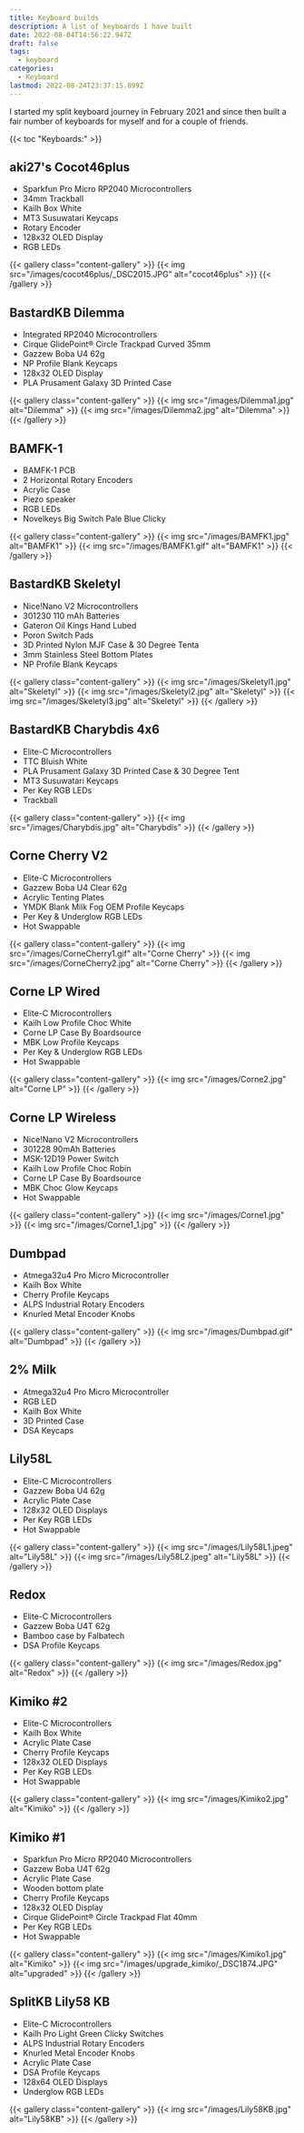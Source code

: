 ```yaml
---
title: Keyboard builds
description: A list of keyboards I have built
date: 2022-08-04T14:56:22.947Z
draft: false
tags:
  - keyboard
categories:
  - Keyboard
lastmod: 2022-08-24T23:37:15.899Z
---
```


I started my split keyboard journey in February 2021 and since then built a fair number of keyboards for myself and for a couple of friends.

{{< toc "Keyboards:" >}}

## aki27's Cocot46plus
- Sparkfun Pro Micro RP2040 Microcontrollers
- 34mm Trackball
- Kailh Box White
- MT3 Susuwatari Keycaps
- Rotary Encoder
- 128x32 OLED Display
- RGB LEDs

{{< gallery class="content-gallery" >}}
  {{< img src="/images/cocot46plus/_DSC2015.JPG" alt="cocot46plus" >}}
{{< /gallery >}}

## BastardKB Dilemma
- Integrated RP2040 Microcontrollers
- Cirque GlidePoint® Circle Trackpad Curved 35mm
- Gazzew Boba U4 62g
- NP Profile Blank Keycaps
- 128x32 OLED Display
- PLA Prusament Galaxy 3D Printed Case

{{< gallery class="content-gallery" >}}
  {{< img src="/images/Dilemma1.jpg" alt="Dilemma" >}}
  {{< img src="/images/Dilemma2.jpg" alt="Dilemma" >}}
{{< /gallery >}}

## BAMFK-1
- BAMFK-1 PCB
- 2 Horizontal Rotary Encoders
- Acrylic Case
- Piezo speaker
- RGB LEDs
- Novelkeys Big Switch Pale Blue Clicky

{{< gallery class="content-gallery" >}}
  {{< img src="/images/BAMFK1.jpg" alt="BAMFK1" >}}
  {{< img src="/images/BAMFK1.gif" alt="BAMFK1" >}}
{{< /gallery >}}

## BastardKB Skeletyl
- Nice!Nano V2 Microcontrollers
- 301230 110 mAh Batteries
- Gateron Oil Kings Hand Lubed
- Poron Switch Pads
- 3D Printed Nylon MJF Case & 30 Degree Tenta
- 3mm Stainless Steel Bottom Plates
- NP Profile Blank Keycaps

{{< gallery class="content-gallery" >}}
  {{< img src="/images/Skeletyl1.jpg" alt="Skeletyl" >}}
  {{< img src="/images/Skeletyl2.jpg" alt="Skeletyl" >}}
  {{< img src="/images/Skeletyl3.jpg" alt="Skeletyl" >}}
{{< /gallery >}}

## BastardKB Charybdis 4x6
- Elite-C Microcontrollers
- TTC Bluish White
- PLA Prusament Galaxy 3D Printed Case & 30 Degree Tent
- MT3 Susuwatari Keycaps
- Per Key RGB LEDs
- Trackball

{{< gallery class="content-gallery" >}}
  {{< img src="/images/Charybdis.jpg" alt="Charybdis" >}}
{{< /gallery >}}

## Corne Cherry V2
- Elite-C Microcontrollers
- Gazzew Boba U4 Clear 62g
- Acrylic Tenting Plates
- YMDK Blank Milk Fog OEM Profile Keycaps
- Per Key & Underglow RGB LEDs
- Hot Swappable

{{< gallery class="content-gallery" >}}
  {{< img src="/images/CorneCherry1.gif" alt="Corne Cherry" >}}
  {{< img src="/images/CorneCherry2.jpg" alt="Corne Cherry" >}}
{{< /gallery >}}

## Corne LP Wired
- Elite-C Microcontrollers
- Kailh Low Profile Choc White
- Corne LP Case By Boardsource
- MBK Low Profile Keycaps
- Per Key & Underglow RGB LEDs
- Hot Swappable

{{< gallery class="content-gallery" >}}
  {{< img src="/images/Corne2.jpg" alt="Corne LP" >}}
{{< /gallery >}}

## Corne LP Wireless
- Nice!Nano V2 Microcontrollers
- 301228 90mAh Batteries
- MSK-12D19 Power Switch
- Kailh Low Profile Choc Robin
- Corne LP Case By Boardsource
- MBK Choc Glow Keycaps
- Hot Swappable

{{< gallery class="content-gallery" >}}
  {{< img src="/images/Corne1.jpg" >}}
  {{< img src="/images/Corne1_1.jpg" >}}
{{< /gallery >}}

## Dumbpad
- Atmega32u4 Pro Micro Microcontroller
- Kailh Box White
- Cherry Profile Keycaps
- ALPS Industrial Rotary Encoders
- Knurled Metal Encoder Knobs

{{< gallery class="content-gallery" >}}
  {{< img src="/images/Dumbpad.gif" alt="Dumbpad" >}}
{{< /gallery >}}

## 2% Milk
- Atmega32u4 Pro Micro Microcontroller
- RGB LED
- Kailh Box White
- 3D Printed Case
- DSA Keycaps

## Lily58L
- Elite-C Microcontrollers
- Gazzew Boba U4 62g
- Acrylic Plate Case
- 128x32 OLED Displays
- Per Key RGB LEDs
- Hot Swappable

{{< gallery class="content-gallery" >}}
  {{< img src="/images/Lily58L1.jpeg" alt="Lily58L" >}}
  {{< img src="/images/Lily58L2.jpeg" alt="Lily58L" >}}
{{< /gallery >}}

## Redox
- Elite-C Microcontrollers
- Gazzew Boba U4T 62g
- Bamboo case by Falbatech
- DSA Profile Keycaps

{{< gallery class="content-gallery" >}}
  {{< img src="/images/Redox.jpg" alt="Redox" >}}
{{< /gallery >}}

## Kimiko #2
- Elite-C Microcontrollers
- Kailh Box White
- Acrylic Plate Case
- Cherry Profile Keycaps
- 128x32 OLED Displays
- Per Key RGB LEDs
- Hot Swappable

{{< gallery class="content-gallery" >}}
  {{< img src="/images/Kimiko2.jpg" alt="Kimiko" >}}
{{< /gallery >}}

## Kimiko #1
- Sparkfun Pro Micro RP2040 Microcontrollers
- Gazzew Boba U4T 62g
- Acrylic Plate Case
- Wooden bottom plate
- Cherry Profile Keycaps
- 128x32 OLED Display
- Cirque GlidePoint® Circle Trackpad Flat 40mm
- Per Key RGB LEDs
- Hot Swappable

{{< gallery class="content-gallery" >}}
  {{< img src="/images/Kimiko1.jpg" alt="Kimiko" >}}
  {{< img src="/images/upgrade_kimiko/_DSC1874.JPG" alt="upgraded" >}}
{{< /gallery >}}

## SplitKB Lily58 KB
- Elite-C Microcontrollers
- Kailh Pro Light Green Clicky Switches
- ALPS Industrial Rotary Encoders
- Knurled Metal Encoder Knobs
- Acrylic Plate Case
- DSA Profile Keycaps
- 128x64 OLED Displays
- Underglow RGB LEDs

{{< gallery class="content-gallery" >}}
  {{< img src="/images/Lily58KB.jpg" alt="Lily58KB" >}}
{{< /gallery >}}
